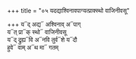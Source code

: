 +++
title = "०५ यदद्याश्विनावपाग्यत्प्राक्स्थो वाजिनीवसू"

+++
य᳓द् अद्य᳓ अश्विनाव् अ᳓पाग्  
य᳓त् प्रा᳓क् स्थो᳓ वाजिनीवसू  
य᳓द् द्रुह्य᳓वि अ᳓नवि तुर्व᳓शे य᳓दौ  
हुवे᳓ वाम् अ᳓थ मा᳓ गतम्